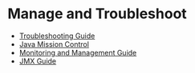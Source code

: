 # Manage and Troubleshoot

- [Troubleshooting Guide](https://www.oracle.com/pls/topic/lookup?ctx=javase11&id=JSTGD107)
- [Java Mission Control](https://docs.oracle.com/javacomponents/index.html)
- [Monitoring and Management Guide](https://www.oracle.com/pls/topic/lookup?ctx=javase11&id=JSMGM-GUID-EA3CFF69-F0D3-47AB-9AED-EF1CBF7F2B24)
- [JMX Guide](https://www.oracle.com/pls/topic/lookup?ctx=javase11&id=JSJMX-GUID-72DCB4C1-93F8-4F37-B46E-2C708139C8A5)



